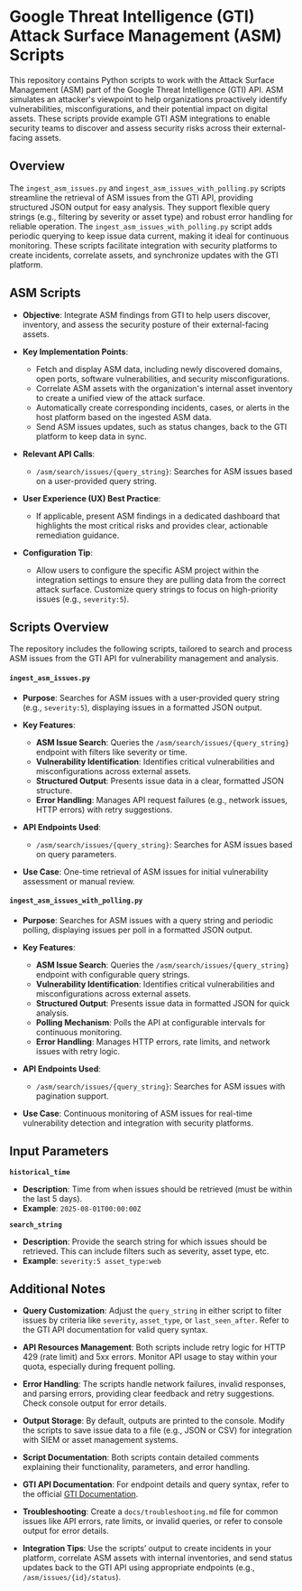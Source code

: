 # **Google Threat Intelligence (GTI) Attack Surface Management (ASM) Scripts**

This repository contains Python scripts to work with the Attack Surface Management (ASM) part of the  Google Threat Intelligence (GTI) API. ASM simulates an attacker's viewpoint to help organizations proactively identify vulnerabilities, misconfigurations, and their potential impact on digital assets. These scripts provide example GTI ASM integrations to enable security teams to discover and assess security risks across their external-facing assets.

## **Overview**

The `ingest_asm_issues.py` and `ingest_asm_issues_with_polling.py` scripts streamline the retrieval of ASM issues from the GTI API, providing structured JSON output for easy analysis. They support flexible query strings (e.g., filtering by severity or asset type) and robust error handling for reliable operation. The `ingest_asm_issues_with_polling.py` script adds periodic querying to keep issue data current, making it ideal for continuous monitoring. These scripts facilitate integration with security platforms to create incidents, correlate assets, and synchronize updates with the GTI platform.

## **ASM Scripts**

- **Objective**: Integrate ASM findings from GTI to help users discover, inventory, and assess the security posture of their external-facing assets.  
    
- **Key Implementation Points**:  
    
  - Fetch and display ASM data, including newly discovered domains, open ports, software vulnerabilities, and security misconfigurations.  
  - Correlate ASM assets with the organization's internal asset inventory to create a unified view of the attack surface.  
  - Automatically create corresponding incidents, cases, or alerts in the host platform based on the ingested ASM data.  
  - Send ASM issues updates, such as status changes, back to the GTI platform to keep data in sync.


- **Relevant API Calls**:  
    
  - `/asm/search/issues/{query_string}`: Searches for ASM issues based on a user-provided query string.


- **User Experience (UX) Best Practice**:  
    
  - If applicable, present ASM findings in a dedicated dashboard that highlights the most critical risks and provides clear, actionable remediation guidance.


- **Configuration Tip**:  
    
  - Allow users to configure the specific ASM project within the integration settings to ensure they are pulling data from the correct attack surface. Customize query strings to focus on high-priority issues (e.g., `severity:5`).

## **Scripts Overview**

The repository includes the following scripts, tailored to search and process ASM issues from the GTI API for vulnerability management and analysis.

#### **`ingest_asm_issues.py`**

- **Purpose**: Searches for ASM issues with a user-provided query string (e.g., `severity:5`), displaying issues in a formatted JSON output.  
    
- **Key Features**:  
    
  - **ASM Issue Search**: Queries the `/asm/search/issues/{query_string}` endpoint with filters like severity or time.  
  - **Vulnerability Identification**: Identifies critical vulnerabilities and misconfigurations across external assets.  
  - **Structured Output**: Presents issue data in a clear, formatted JSON structure.  
  - **Error Handling**: Manages API request failures (e.g., network issues, HTTP errors) with retry suggestions.


- **API Endpoints Used**:  
    
  - `/asm/search/issues/{query_string}`: Searches for ASM issues based on query parameters.


- **Use Case**: One-time retrieval of ASM issues for initial vulnerability assessment or manual review.

#### **`ingest_asm_issues_with_polling.py`**

- **Purpose**: Searches for ASM issues with a query string and periodic polling, displaying issues per poll in a formatted JSON output.  
    
- **Key Features**:  
    
  - **ASM Issue Search**: Queries the `/asm/search/issues/{query_string}` endpoint with configurable query strings.  
  - **Vulnerability Identification**: Identifies critical vulnerabilities and misconfigurations across external assets.  
  - **Structured Output**: Presents issue data in formatted JSON for quick analysis.  
  - **Polling Mechanism**: Polls the API at configurable intervals for continuous monitoring.  
  - **Error Handling**: Manages HTTP errors, rate limits, and network issues with retry logic.


- **API Endpoints Used**:  
    
  - `/asm/search/issues/{query_string}`: Searches for ASM issues with pagination support.


- **Use Case**: Continuous monitoring of ASM issues for real-time vulnerability detection and integration with security platforms.

## **Input Parameters**

**`historical_time`**

- **Description**: Time from when issues should be retrieved (must be within the last 5 days).  
- **Example**: `2025-08-01T00:00:00Z`

**`search_string`**

- **Description**: Provide the search string for which issues should be retrieved. This can include filters such as severity, asset type, etc.  
- **Example**: `severity:5 asset_type:web`

## **Additional Notes**

- **Query Customization**: Adjust the `query_string` in either script to filter issues by criteria like `severity`, `asset_type`, or `last_seen_after`. Refer to the GTI API documentation for valid query syntax.  
    
- **API Resources Management**: Both scripts include retry logic for HTTP 429 (rate limit) and 5xx errors. Monitor API usage to stay within your quota, especially during frequent polling.  
    
- **Error Handling**: The scripts handle network failures, invalid responses, and parsing errors, providing clear feedback and retry suggestions. Check console output for error details.  
    
- **Output Storage**: By default, outputs are printed to the console. Modify the scripts to save issue data to a file (e.g., JSON or CSV) for integration with SIEM or asset management systems.  
    
- **Script Documentation**: Both scripts contain detailed comments explaining their functionality, parameters, and error handling.  
    
- **GTI API Documentation**: For endpoint details and query syntax, refer to the official [GTI Documentation](https://gtidocs.virustotal.com/reference/get_search-issues-search-string).  
    
- **Troubleshooting**: Create a `docs/troubleshooting.md` file for common issues like API errors, rate limits, or invalid queries, or refer to console output for error details.  
    
- **Integration Tips**: Use the scripts’ output to create incidents in your platform, correlate ASM assets with internal inventories, and send status updates back to the GTI API using appropriate endpoints (e.g., `/asm/issues/{id}/status`).
